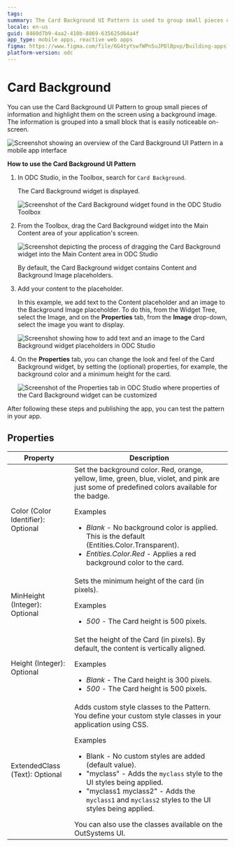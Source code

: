 ```yaml
---
tags:
summary: The Card Background UI Pattern is used to group small pieces of information and highlight them on the screen using a background image.
locale: en-us
guid: 8460d7b9-4aa2-410b-8869-635625d64a4f
app_type: mobile apps, reactive web apps
figma: https://www.figma.com/file/6G4tyYswfWPn5uJPDlBpvp/Building-apps?type=design&node-id=3203%3A11449&t=ZwHw8hXeFhwYsO5V-1
platform-version: odc
---
```

# Card Background

You can use the Card Background UI Pattern to group small pieces of information and highlight them on the screen using a background image. The information is grouped into a small block that is easily noticeable on-screen. 

![Screenshot showing an overview of the Card Background UI Pattern in a mobile app interface](images/cardbackground-1-ss.png "Card Background UI Pattern Overview")

**How to use the Card Background UI Pattern**

1. In ODC Studio, in the Toolbox, search for `Card Background`.

    The Card Background widget is displayed.

    ![Screenshot of the Card Background widget found in the ODC Studio Toolbox](images/cardbackground-2-ss.png "Card Background Widget in Toolbox")

1. From the Toolbox, drag the Card Background widget into the Main Content area of your application's screen.

    ![Screenshot depicting the process of dragging the Card Background widget into the Main Content area in ODC Studio](images/cardbackground-3-ss.png "Dragging Card Background Widget")

    By default, the Card Background widget contains Content and Background Image placeholders.

1. Add your content to the placeholder.

    In this example, we add text to the Content placeholder and an image to the Background Image placeholder. To do this, from the Widget Tree, select the Image, and on the **Properties** tab, from the **Image** drop-down, select the image you want to display.

    ![Screenshot showing how to add text and an image to the Card Background widget placeholders in ODC Studio](images/cardbackground-4-ss.png "Adding Content to Card Background")

1. On the **Properties** tab, you can change the look and feel of the Card Background widget, by setting the (optional) properties, for example, the background color and a minimum height for the card.

    ![Screenshot of the Properties tab in ODC Studio where properties of the Card Background widget can be customized](images/cardbackground-5-ss.png "Card Background Properties")

After following these steps and publishing the app, you can test the pattern in your app.

## Properties

| Property                           | Description                                                                                                                                                                                                                                                                                                                                                                                                                                                                                                                                                                                                           |
|------------------------------------|-----------------------------------------------------------------------------------------------------------------------------------------------------------------------------------------------------------------------------------------------------------------------------------------------------------------------------------------------------------------------------------------------------------------------------------------------------------------------------------------------------------------------------------------------------------------------------------------------------------------------|
| Color (Color Identifier): Optional | Set the background color. Red, orange, yellow, lime, green, blue, violet, and pink are just some of predefined colors available for the badge. <p>Examples <ul><li>_Blank_ - No background color is applied. This is the default (Entities.Color.Transparent).</li><li>_Entities.Color.Red_ - Applies a red background color to the card.</li></ul></p>                                                                                                                                                                                                                                                               |
| MinHeight (Integer): Optional      | Sets the minimum height of the card (in pixels).  <p>Examples</p><ul><li>_500_ - The Card height is 500 pixels. </li></ul>                                                                                                                                                                                                                                                                                                                                                                                                                                                                                            |
| Height (Integer): Optional         | Set the height of the Card (in pixels). By default, the content is vertically aligned. <p>Examples</p><ul><li>_Blank_ - The Card height is 300 pixels. </li><li>_500_ - The Card height is 500 pixels. </li></ul>                                                                                                                                                                                                                                                                                                                                                                                                     |
| ExtendedClass (Text): Optional     | Adds custom style classes to the Pattern. You define your custom style classes in your application using CSS.<p>Examples</p><ul><li>Blank - No custom styles are added (default value).</li><li>"myclass" - Adds the ``myclass`` style to the UI styles being applied.</li><li>"myclass1 myclass2" - Adds the ``myclass1`` and ``myclass2`` styles to the UI styles being applied. </li></ul>You can also use the classes available on the OutSystems UI. |
